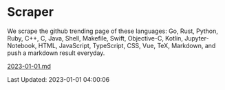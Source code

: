 # Scraper

We scrape the github trending page of these languages: Go, Rust, Python, Ruby, C++, C, Java, Shell, Makefile, Swift, Objective-C, Kotlin, Jupyter-Notebook, HTML, JavaScript, TypeScript, CSS, Vue, TeX, Markdown, and push a markdown result everyday.

[2023-01-01.md](https://github.com/yangwenmai/github-trending-backup/blob/master/2023-01-01.md)

Last Updated: 2023-01-01 04:00:06